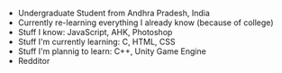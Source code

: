 <!--
**Vignesh-Vin/vignesh-vin** is a ✨ _special_ ✨ repository because its `README.md` (this file) appears on your GitHub profile.

Here are some ideas to get you started:

- 🔭 I’m currently working on ...
- 🌱 I’m currently learning ...
- 👯 I’m looking to collaborate on ...
- 🤔 I’m looking for help with ...
- 💬 Ask me about ...
- 📫 How to reach me: ...
- 😄 Pronouns: ...
- ⚡ Fun fact: ...
-->

 - Undergraduate Student from Andhra Pradesh, India
 - Currently re-learning everything I already know (because of college)
 - Stuff I know:
	JavaScript, AHK, Photoshop
 - Stuff I'm currently learning:
	C, HTML, CSS
 - Stuff I'm plannig to learn:
	C++, Unity Game Engine
 - Redditor
